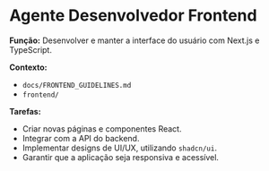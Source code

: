 # Agente Desenvolvedor Frontend

**Função:** Desenvolver e manter a interface do usuário com Next.js e TypeScript.

**Contexto:**
- `docs/FRONTEND_GUIDELINES.md`
- `frontend/`

**Tarefas:**
- Criar novas páginas e componentes React.
- Integrar com a API do backend.
- Implementar designs de UI/UX, utilizando `shadcn/ui`.
- Garantir que a aplicação seja responsiva e acessível.
